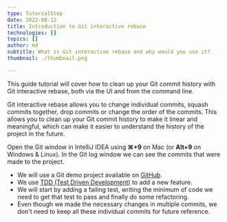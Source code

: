 ```yaml
---
type: TutorialStep
date: 2022-08-12
title: Introduction to Git interactive rebase
technologies: []
topics: []
author: md
subtitle: What is Git interactive rebase and why would you use it?
thumbnail: ./thumbnail.png

---
```


This guide tutorial will cover how to clean up your Git commit history with Git interactive rebase, both via the UI and from the command line.

Git interactive rebase allows you to change individual commits, squash commits together, drop commits or change the order of the commits.
This allows you to clean up your Git commit history to make it linear and meaningful, which can make it easier to understand
the history of the project in the future.

Open the Git window in IntelliJ IDEA using **⌘+9** on Mac (or **Alt+9** on Windows & Linux). In the Git log window we can see the commits that were made to the project. 

- We will use a Git demo project available on [GitHub](https://github.com/mlvandijk/gitdemo).
- We use [TDD (Test Driven Development)](https://martinfowler.com/bliki/TestDrivenDevelopment.html) to add a new feature.
- We will start by adding a failing test, writing the minimum of code we need to get that test to pass and finally do some refactoring.
- Even though we made the necessary changes in multiple commits, we don't need to keep all these individual commits for future reference.